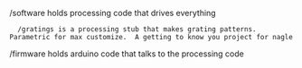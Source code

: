 /software holds processing code that drives everything

	  /gratings is a processing stub that makes grating patterns.  Parametric for max customize.  A getting to know you project for nagle

/firmware holds arduino code that talks to the processing code